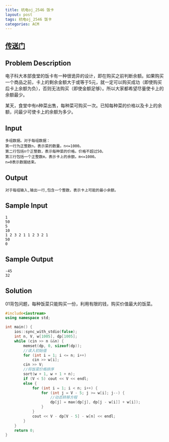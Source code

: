 ```yaml
---
title: 杭电oj_2546 饭卡
layout: post
tags: 杭电oj_2546 饭卡
categories: ACM
---
```

## [传送门](http://acm.hdu.edu.cn/showproblem.php?pid=2546)

## Problem Description

电子科大本部食堂的饭卡有一种很诡异的设计，即在购买之前判断余额。如果购买一个商品之前，卡上的剩余金额大于或等于5元，就一定可以购买成功（即使购买后卡上余额为负），否则无法购买（即使金额足够）。所以大家都希望尽量使卡上的余额最少。

某天，食堂中有n种菜出售，每种菜可购买一次。已知每种菜的价格以及卡上的余额，问最少可使卡上的余额为多少。

## Input

```
多组数据。对于每组数据：
第一行为正整数n，表示菜的数量。n<=1000。
第二行包括n个正整数，表示每种菜的价格。价格不超过50。
第三行包括一个正整数m，表示卡上的余额。m<=1000。
n=0表示数据结束。
```

## Output
```
对于每组输入,输出一行,包含一个整数，表示卡上可能的最小余额。
```

## Sample Input

```
1
50
5
10
1 2 3 2 1 1 2 3 2 1
50
0
```
## Sample Output
```
-45
32
```

## Solution

01背包问题，每种饭菜只能购买一份，利用有限的钱，购买价值最大的饭菜。

```c++
#include<iostream>
using namespace std;

int main() {
	ios::sync_with_stdio(false);
	int n, V, w[1005], dp[1005];
	while (cin >> n &&n) {
		memset(dp, 0, sizeof(dp));
		//读入初始值
		for (int i = 1; i <= n; i++)
			cin >> w[i];
		cin >> V;
		//将饭菜价格排序
		sort(w + 1, w + 1 + n);
		if (V < 5) cout << V << endl;
		else {
			for (int i = 1; i < n; i++) {
				for (int j = V - 5; j >= w[i]; j--) {
					//动态转移方程
					dp[j] = max(dp[j], dp[j - w[i]] + w[i]);
				}
			}
			cout << V - dp[V - 5] - w[n] << endl;
		}
	}
	return 0;
}
```